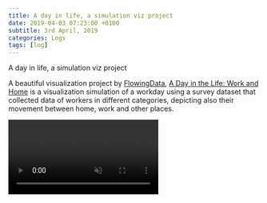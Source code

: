 ```yaml
---
title: A day in life, a simulation viz project
date: 2019-04-03 07:23:00 +0100
subtitle: 3rd April, 2019
categories: Logs
tags: [log]
---
```


A day in life, a simulation viz project

A beautiful visualization project by [FlowingData](https://flowingdata.com), [A Day in the Life: Work and Home](https://flowingdata.com/2017/05/17/american-workday/) is a visualization simulation of a workday using a survey dataset that collected data of workers in different categories, depicting also their movement between home, work and other places.

<video autoplay muted loop src="../assets/log/n984_1507940147251-drlcss.mp4"></video>